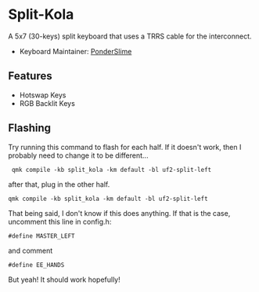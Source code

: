 # Split-Kola

A 5x7 (30-keys) split keyboard that uses a TRRS cable for the interconnect.

* Keyboard Maintainer: [PonderSlime](https://github.com/ponderslime)

## Features
* Hotswap Keys
* RGB Backlit Keys 

## Flashing
Try running this command to flash for each half. If it doesn't work, then I probably need to change it to be different...
```
 qmk compile -kb split_kola -km default -bl uf2-split-left
```
after that, plug in the other half.
```
qmk compile -kb split_kola -km default -bl uf2-split-left
```

That being said, I don't know if this does anything. If that is the case, uncomment this line in config.h:
```
#define MASTER_LEFT
```

and comment
```
#define EE_HANDS
```

But yeah! It should work hopefully!
